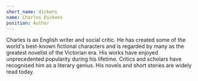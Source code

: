 ```yaml
---
short_name: dickens
name: Charles Dickens
position: Author
---
```

Charles is an English writer and social critic. He has created some of the
world's best-known fictional characters and is regarded by many as the greatest
novelist of the Victorian era. His works have enjoyed unprecedented popularity
during his lifetime. Critics and scholars have recognised him as a literary
genius. His novels and short stories are widely read today.
